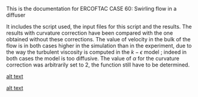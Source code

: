 This is the documentation for ERCOFTAC CASE 60: Swirling flow in a diffuser

It includes the script used, the input files for this script and the results. The results with curvature correction have been compared with the one obtained without these corrections. The value of velocity in the bulk of the flow is in both cases higher in the simulation than in the experiment, due to the way the turbulent viscosity is computed in the $k-\epsilon$ model ; indeed in both cases the model is too diffusive. The value of $\alpha$ for the curvature correction was arbitrarily set to 2, the function still have to be determined.

[alt text](resultsx0175.png)

[alt text](resultsx0405.png)